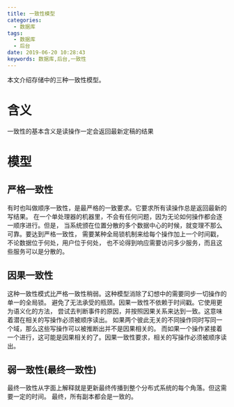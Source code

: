 ```yaml
---
title: 一致性模型
categories:
  - 数据库
tags:
  - 数据库
  - 后台
date: 2019-06-20 10:28:43
keywords: 数据库,后台,一致性
---
```


本文介绍存储中的三种一致性模型。
<!-- more -->
# 含义
一致性的基本含义是读操作一定会返回最新定稿的结果

# 模型
## 严格一致性
有时也叫做顺序一致性，是最严格的一致要求。它要求所有读操作总是返回最新的写结果。
在一个单处理器的机器里，不会有任何问题，因为无论如何操作都会逐一顺序进行。但是，
当系统颁在位置分散的多个数据中心的时候，就变理不那么可靠。要达到严格一致性，
需要某种全局锁机制来给每个操作加上一个时间戳，不论数据位于何处，用户位于何处，
也不论得到响应需要访问多少服务，而且这些服务可以是分散的。

## 因果一致性
这种一致性模式比严格一致性稍弱。这种模型消除了幻想中的需要同步一切操作的单一的全局锁。
避免了无法承受的瓶颈。因果一致性不依赖于时间戳。它使用更为语义化的方法，
尝试去判断事件的原因，并按照因果关系来达到一致。这意味着潜在相关的写操作必须被顺序读出。
如果两个彼此无关的不同操作同时写同一个域，那么这些写操作可以被推断出并不是因果相关的。
而如果一个操作紧接着一个进行，这可能是因果相关的了。因果一致性要求，相关的写操作必须被顺序读出。

## 弱一致性(最终一致性)
最终一致性从字面上解释就是更新最终传播到整个分布式系统的每个角落。但这需要一定的时间。
最终，所有副本都会是一致的。
